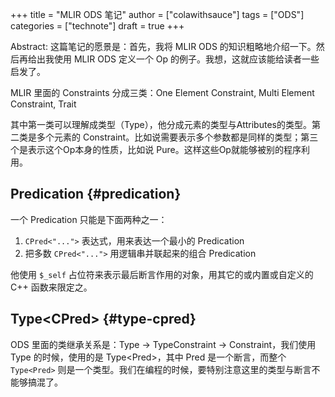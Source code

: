 +++
title = "MLIR ODS 笔记"
author = ["colawithsauce"]
tags = ["ODS"]
categories = ["technote"]
draft = true
+++

Abstract: 这篇笔记的愿景是：首先，我将 MLIR ODS 的知识粗略地介绍一下。然后再给出我使用 MLIR ODS 定义一个 Op 的例子。我想，这就应该能给读者一些启发了。

MLIR 里面的 Constraints 分成三类：One Element Constraint, Multi Element Constraint, Trait

其中第一类可以理解成类型（Type），他分成元素的类型与Attributes的类型。第二类是多个元素的 Constraint。比如说需要表示多个参数都是同样的类型；第三个是表示这个Op本身的性质，比如说 Pure。这样这些Op就能够被别的程序利用。


## Predication {#predication}

一个 Predication 只能是下面两种之一：

1.  `CPred<"...">` 表达式，用来表达一个最小的 Predication
2.  把多数 `CPred<"...">` 用逻辑串并联起来的组合 Predication

他使用 `$_self` 占位符来表示最后断言作用的对象，用其它的或内置或自定义的 C++ 函数来限定之。


## Type&lt;CPred&gt; {#type-cpred}

ODS 里面的类继承关系是：Type -&gt; TypeConstraint -&gt; Constraint，我们使用 Type 的时候，使用的是 Type&lt;Pred&gt;，其中 Pred 是一个断言，而整个 `Type<Pred>` 则是一个类型。我们在编程的时候，要特别注意这里的类型与断言不能够搞混了。
